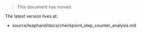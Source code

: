 > This document has moved.

The latest version lives at:

- source/leaphand/docs/checkpoint_step_counter_analysis.md
